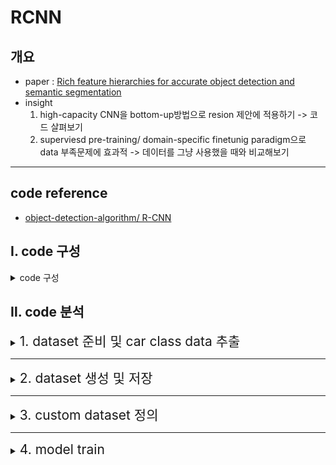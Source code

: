 # RCNN


## 개요
- paper :  [Rich feature hierarchies for accurate object detection and semantic segmentation](https://arxiv.org/abs/1311.2524)
- insight
    1. high-capacity CNN을  bottom-up방법으로  resion 제안에 적용하기 
    -> 코드 살펴보기
    2. superviesd pre-training/ domain-specific finetunig paradigm으로 data 부족문제에 효과적
    -> 데이터를 그냥 사용했을 때와 비교해보기

---
## code reference 
- [object-detection-algorithm/ R-CNN](https://github.com/object-detection-algorithm/R-CNN/)


## Ⅰ.  code 구성
<details>
<summary>code 구성</summary>
<div markdown="1">
    <pre>
    <code>
    - docs
    - imgs
    - py
        - utils 
            - data
                - create_bbox_regression_data.py          
                - create_classifier_data.py              
                - create_finetune_data.py                 
                - custom_batch_sampler.py                 
                - custom_bbox_regression_dataset.py       
                - custom_classifier_dataset.py            
                - custom_finetune_dataset.py              
                - custom_hard_negative_mining_dataset.py  
                - pascal_voc.py                           
                - pascal_voc_car.py
            - utils
        - bbox_regression.py                            
        - car_detector.py                              
        - finetune.py                                   
        - linear_svm.py                                 
        - selectivesearch.py    
        - data
        - utkls
    </code>
    </pre>    
</div>
</details>



## Ⅱ. code 분석
<details>
<summary><span style="font-size:150%">1. dataset 준비 및 car class data 추출</span> </summary>
<div markdown="1">

- py > utils> data > pascal_voc.py 실행 (dataset download)
- py > utils > data > pascal_voc_cal.py 실행 
- PASCAL_VOC_2007 dataset 이용
- ImageSets > main> cat_trainval.txt를 읽어 class가 car인 데이터를 train/ val, xml/jpg 파일로 나누어 데이터셋 구축 
- class가 car인 이미지만 추출

    | type | train   | val  |
    |:---:|:---:|:---:|
    |Annotations |  590  |  571   |
    | JPEGImages |  590  | 571  |

</div>
</details>

---
<details>
<summary><span style="font-size:150%">2. dataset 생성 및 저장</span> </summary>
<div markdown="1">


<details>
<summary><span style="font-size:120%">1) CNN 모델(AlexNet)을 finetune하기 위한 dataset</span> </summary>
<div markdown="1">

#### (1) selectivesearch
> - py > selectivesearch.py 실행
> - opencv에 구현된 cv2.ximgproc.segmentation.createSelectiveSearchSegmentation() 이용
> - 반환값: bounding box의 좌표값 array 반환
> - test image : lena.jpg

| 원본 이미지 | selectivesearch 이미지(초기 20개 box)|
|:---:|:---:|
| <img src = "./image/000012.jpg" width = 250> | <img src = "./image/000012_selectivesearch.jpg" width = 250>  

- 000012.jpg 이미지에서 찾은 box: 4648개

#### (2) CNN 모델(AlexNet)을 fine-tuning을 위한 annotation 데이터 생성
> - py > utils > data > create_finetune_data.py 실행
>- 이미지마다 selectivesearch로 찾은 predict box와 PASCAL_VOC dataset에 저장된 xml 파일의 Ground Truth를 비교
>- IoU가 0.5 이상이면 positive, 아니면 negative로 labeling
> | type | train   | val  |
> |:---:|:---:|:---:|
> |positive |  66122  |  64040   |
> | negative |  454839  | 407548  |
>- 상기 결과를 파일이름_0.csv, 파일이름_1.csv로 저장
> - 000012.jpg 이미지에서 selectivesearch한 4648개의 box중 IoU와 box area를 고려하여 positive 339개, negative 1116개 box를 선택

| positive_label | negative_label|
|:---:|:---:|
| <img src = "./image/000012_finetune_positive.png" width = 250> | <img src = "./image/000012_finetune_negative.png" width = 250>  


</div>
</details>

</div>
<details>
<summary><span style="font-size:120%">2) Linear SVM을 학습하기 위한 dataset</span> </summary>
<div markdown="1">

> - Linear SVM을 학습하기 위한 annotation 데이터 생성
> - py > utils > data > create_flassifier_data.py 실행
> - 상기 CNN모델을 fine-tuning하기 위한 과정과 비슷하나 data를 positive, negative로 labeling 하는 과정이 다름
> - groun truths의 box를 positive로, selective search가 찾은 box 중 IoU가 0.3보다 작고 면적을 고려하여 negative로 labeling
> - 상기 결과를 파일이름_0.csv, 파일이름_1.csv로 저장
> - 000012.jpg 이미지에서 selectivesearch한 4648개의 box중 IoU와 box area를 고려하여 positive 1개, negative 803개 box를 선택


| type | train   | val  |
|:---:|:---:|:---:|
|positive |  625  |  625   |
|negative |  366028  | 321474  |


 | positive_label | negative_label|
 |:---:|:---:|
 | <img src = "./image/000012_GT.png" width = 250> | <img src = "./image/000012_classifier_negative.png" width = 250> |
</div>
</details>


<details>
<summary><span style="font-size:120%">3) Bounding box Regressor 학습을 위한 dataset</span> </summary>
<div markdown="1">

> - Bounding box Regressor 학습을 위한 annotation 데이터 생성
> - py > utils > data > create_bbox_regression_data.py 실행
> - CNN을 fine-tuning하기 위해 생성한 positive box 중 IoU가 0.6 이상인 data만 사용
> -  000012.jpg 이미지에서 finetuning을 위한 positive 이미지  339개의 box중 IoU 고려하여 231개 box를 선택


| positive_bbox1 | positive_bbox2|positive_bbox3|
 |:---:|:---:|:---:|
 | <img src = "./image/000012_bbox_regression1.png" width = 250> | <img src = "./image/000012_bbox_regression2.png" width = 250> | <img src = "./image/000012_bbox_regression3.png" width = 250> | 

</div>
</details>
</details>

---

<details>
<summary><span style="font-size:150%">3. custom dataset 정의</span> </summary>
<div markdown="1">

>- 모델에 사용하기 위해 data type 정의

<details>
<summary><span style="font-size:150%">1) CNN모델을 fine_tuning하기 위한 custom dataset</span> </summary>
<div markdown="1">

> - py > utils > data > custom_finetune_dataset.py 실행
> - 원본 이미지를 하나의 list에 저장
> - create_funetune_data.py에서 생성한 image annotation의 좌표값과 개수를 positive, negative로 나누어 각각 list에 저장
> - jpeg_image: 376장
> - positive_box : 66,122개
> - negative_box : 454,839개
> - total_box : 520961


</div>
</details>

<details>
<summary><span style="font-size:150%"> 2) Linear SVM을 학습하기 위한 classifier dataset 정의</span> </summary>
<div markdown="1">

> - py > utils > custom_classifier_dataset.py
> - 3개의 test()함수
    >> - test() : classifier_car/val 이미지와 positive, negative box coor 저장
    >> - test2() : classifier_car/train 이미지와 positive, negative box coor 저장,  transform. Compose()를 이용하여 (227 * 227 )size로 wrap하고, tensot 형식으로 변환
    >> - test3() : DataLoader를 이용해 batch_size 128, num_workers 8로 학습할 준비 , input size : [ 128, 3, 227, 227 ]
    
|type| positive_label | negative_label|
|:---:|:---:|:---:|
| 원본 |<img src = "./image/000012_custom_classifier_dataset_test22.png" width = 200> | <img src = "./image/000012_custom_classifier_dataset_test2_1.png" width = 200> |
|227 * 227 | <img src = "./image/000012_custom_classifier_dataset_test2.png" width = 200> | <img src = "./image/000012_custom_classifier_dataset_test2_11.png" width = 200> |
</div>
</details>
   

<details>
<summary><span style="font-size:150%"> 3) bbox regression을 학습하기 위한 dataset 정의</span> </summary>
<div markdown="1">

- py > utils > custom_bbox_regression_dataset.py
- 이미지 box의 coor값이 아닌 positive, ground_truth의 값을 적절히 조절해서 t의 x, y, w, h값을 구해서 dataloader 형식으로 준비

</div>
</details>

<details>
<summary><span style="font-size:150%"> 4) 학습을 위한 batch sampler</span> </summary>
<div markdown="1">

- py > utils > data > custom_batch_sampler.py

- positive, negative data(총 520961)를 mini batch(num_iter : 4070)로 구성한 뒤, suffle
- positive batch : 32 / negative batch : 96

</div>
</details>

</dic>
</details>

---

<details>
<summary><span style="font-size:150%"> 4. model train</span> </summary>
<div markdown="1">


<details>
<summary><span style="font-size:150%"> 1) pre_trained 된 AlexNet Fine_tuning</span> </summary>
<div markdown="1">

- py > utils > finetune.py

- pretrained AlexNet의 마지막에 Fully Connectied layer 추가
(출력되는 output unit = classes 수 + 1(배경)이므로, 이 코드에서는 자동차에 대한 분류만 진행하므로 output unit 수 = 2)
 
- model structure 

<img src = "./image/4.cnn_model_structure.png" width = 500> 

- loss function: CrossEntoropyLoss
- optimiser : SGD
- parameter

| learning rate | momentum | epoch |
|:---:|:---:|:---:|
||1e-3|0.9|25|

- best val accuracy : 0.873293
- accuracy, loss

|accuracy|loss|
:---:|:---:|
|<img src="./image/4.cnn_model_acc_graph.png" width = 200>| <img src="./image/4.cnn_model_loss_graph.png" width = 200>|


</div>
</details>

<details>
<summary><span style="font-size:150%"> 2)liear SVM  </span> </summary>
<div markdown="1">

- py > utils > linear_svm.py

- finetuing한 AlexNet모델의 마지막 layer를 학습시켜 object(positive)인지 background(netative)인지 classification 진행

- Hard Negative Mining
    - 학습 데이터의 class: positive(object), negative(background)
    - 클래스 불균형(positive data < negative data)이므로 균형있게 학습하기 위해 positive sample과 negative sample의 비율을 1:1로 맞춰 학습 
    - 남은 negative sample을 linear SVM 모델에서 한번 더 학습

- Hing loss function
    - 최대 마진 분류를 외한 SVM에 사용하는 loss function
- parameter
| learning rate | momentum | epoch |
|:---:|:---:|:---:|
||1e-4|0.9|10|

-  accuracy, loss 

|accuracy|loss|
:---:|:---:|
|<img src="./image/6.linear_svm_acc_graph.png" width = 200>| <img src="./image/6.linear_svm_loss_graph.png" width = 200>|

</div>
</details>


<details>
<summary><span style="font-size:150%"> 3)box regressor  </span> </summary>
<div markdown="1">

- py > utils >  bbox_regression.py

- finetuned AlexNet의 마지막 layer에 fully conneted layer(num of nuit = 4)를 추가

- loss function : MSE(Mean Squred Error)
- optimizer: Adam
- parameter

| learning rate | weight_decay | epoch |
|:---:|:---:|:---:|
||1e-4|1e-4|12|

-  loss

|<img src="./image/7.bbox_regression_loss_graph.png" width = 200>


</dic>
</details>

<details>
<summary><span style="font-size:150%"> 5. object detection  </span> </summary>
<div markdown="1">

- py > utils > car_detector.py

- Non maximum suppression 알고리즘





 
















---
[참고]
- [Pytorch로 구현한 R-CNN 모델](https://herbwood.tistory.com/6)             

